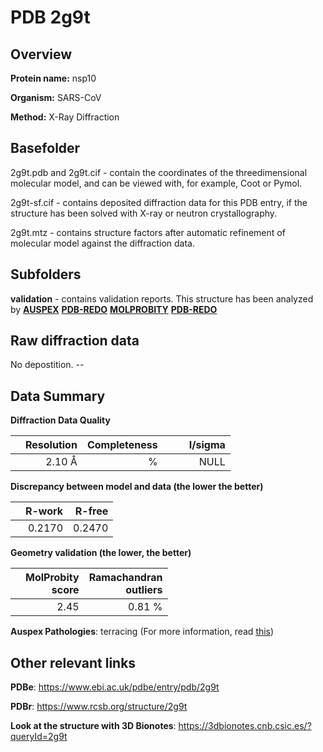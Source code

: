 # PDB 2g9t

## Overview

**Protein name:** nsp10

**Organism:** SARS-CoV

**Method:** X-Ray Diffraction

## Basefolder

2g9t.pdb and 2g9t.cif - contain the coordinates of the threedimensional molecular model, and can be viewed with, for example, Coot or Pymol.

2g9t-sf.cif - contains deposited diffraction data for this PDB entry, if the structure has been solved with X-ray or neutron crystallography.

2g9t.mtz - contains structure factors after automatic refinement of molecular model against the diffraction data.

## Subfolders





**validation** - contains validation reports. This structure has been analyzed by [**AUSPEX**](https://github.com/thorn-lab/coronavirus_structural_task_force/tree/master/pdb/nsp10/SARS-CoV/2g9t/validation/auspex) [**PDB-REDO**](https://github.com/thorn-lab/coronavirus_structural_task_force/tree/master/pdb/nsp10/SARS-CoV/2g9t/validation/pdb-redo) [**MOLPROBITY**](https://github.com/thorn-lab/coronavirus_structural_task_force/tree/master/pdb/nsp10/SARS-CoV/2g9t/validation/molprobity) [**PDB-REDO**](https://github.com/thorn-lab/coronavirus_structural_task_force/blob/master/pdb/nsp10/SARS-CoV/2g9t/validation/Xtriage_output.log) 

## Raw diffraction data

No depostition. --<br> 

## Data Summary
**Diffraction Data Quality**

|   | Resolution | Completeness| I/sigma |
|---|-------------:|----------------:|--------------:|
|   |2.10 Å|      %|<img width=50/>NULL |

**Discrepancy between model and data (the lower the better)**

|   | **R-work**| **R-free**   
|---|-------------:|----------------:|           
||  0.2170|  0.2470|

**Geometry validation (the lower, the better)**

|   |**MolProbity<br>score**| **Ramachandran<br>outliers** 
|---|-------------:|----------------:|
||  2.45|  0.81 %|

**Auspex Pathologies**: terracing  (For more information, read [this](https://github.com/thorn-lab/coronavirus_structural_task_force/blob/master/pdb/nsp10/SARS-CoV/2g9t/validation/auspex/2g9t_auspex_comments.txt))

 



## Other relevant links 
**PDBe**:  https://www.ebi.ac.uk/pdbe/entry/pdb/2g9t
 
**PDBr**: https://www.rcsb.org/structure/2g9t 

**Look at the structure with 3D Bionotes**: https://3dbionotes.cnb.csic.es/?queryId=2g9t

